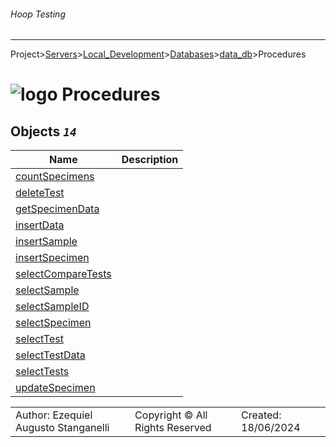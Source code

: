 ###### Hoop Testing
___
Project>[Servers](../../../../Servers.md)>[Local_Development](../../../Local_Development.md)>[Databases](../../Databases.md)>[data_db](../data_db.md)>Procedures


# ![logo](../../../../../Images/folder64.svg) Procedures



## <a name="#Procedures"></a>Objects _`14`_
|Name|Description|
|---|---|
|[countSpecimens](countSpecimens.md)||
|[deleteTest](deleteTest.md)||
|[getSpecimenData](getSpecimenData.md)||
|[insertData](insertData.md)||
|[insertSample](insertSample.md)||
|[insertSpecimen](insertSpecimen.md)||
|[selectCompareTests](selectCompareTests.md)||
|[selectSample](selectSample.md)||
|[selectSampleID](selectSampleID.md)||
|[selectSpecimen](selectSpecimen.md)||
|[selectTest](selectTest.md)||
|[selectTestData](selectTestData.md)||
|[selectTests](selectTests.md)||
|[updateSpecimen](updateSpecimen.md)||

||||
|---|---|---|
|Author: Ezequiel Augusto Stanganelli|Copyright © All Rights Reserved|Created: 18/06/2024|